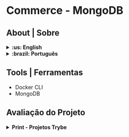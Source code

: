 # Commerce - MongoDB #

## About | Sobre

<details>
  <summary markdown="span"><strong>:us: English</strong></summary><br />
  Sorry, this content is currently unavailable! :worried:
  <br />
</details>

<details>
 <summary markdown="span"><strong>:brazil: Português</strong></summary><br />
  Projeto em MongoDB desenvolvido como finalização do Bloco 29 do Módulo de Desenvolvimento Backend do curso de Desenvolvimento Web da Trybe.

  Foram dispostos 32 desafios a serem superados com a utilização de comandos MQL (MongoDB Query Language) para a criação e manipulação de um banco de dados em MongoDB.

  Projeto desenvolvido por: [Lucas de Assis](https://www.linkedin.com/in/lucassis7/) 
  <br />
</details>

## Tools | Ferramentas

* Docker CLI
* MongoDB

## Avaliação do Projeto

<details>
  <summary markdown="span"><strong>Print - Projetos Trybe</strong></summary>
  <br />
  ![Personal Grade](./grade.png)
</details>
